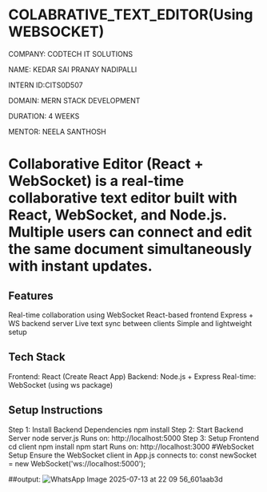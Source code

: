 # COLABRATIVE_TEXT_EDITOR(Using WEBSOCKET)
COMPANY: CODTECH IT SOLUTIONS

NAME: KEDAR SAI PRANAY NADIPALLI

INTERN ID:CITS0D507

DOMAIN: MERN STACK DEVELOPMENT

DURATION: 4 WEEKS

MENTOR: NEELA SANTHOSH

# Collaborative Editor (React + WebSocket) is a real-time collaborative text editor built with React, WebSocket, and Node.js. Multiple users can connect and edit the same document simultaneously with instant updates.
## Features
Real-time collaboration using WebSocket
React-based frontend
Express + WS backend server
Live text sync between clients
Simple and lightweight setup
## Tech Stack
Frontend: React (Create React App)
Backend: Node.js + Express
Real-time: WebSocket (using ws package)
## Setup Instructions
Step 1: Install Backend Dependencies npm install Step 2: Start Backend Server node server.js Runs on: http://localhost:5000 Step 3: Setup Frontend cd client npm install npm start Runs on: http://localhost:3000 #WebSocket Setup Ensure the WebSocket client in App.js connects to: const newSocket = new WebSocket('ws://localhost:5000');

##output: 
![WhatsApp Image 2025-07-13 at 22 09 56_601aab3d](https://github.com/user-attachments/assets/3962b8bd-c5c6-4f93-aed5-ea4d7cad7a65)
